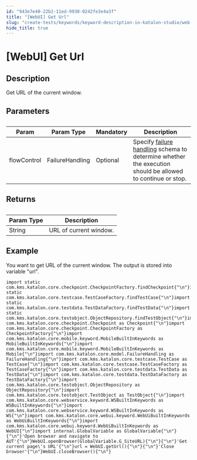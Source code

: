 ```yaml
---
id: "943e7e40-22b2-11ed-9930-0242fe3e4a3f"
title: "[WebUI] Get Url"
slug: "create-tests/keywords/keyword-description-in-katalon-studio/web-ui-keywords/webui-get-url"
hide_title: true
---
```


# <a id="id_0" class="anchor_top_offset"/><a id="ariaid-title1" class="anchor_top_offset"/>[WebUI] Get Url


## <a id="id_0__id_1" class="anchor_top_offset"/>Description  

              
<p xmlns="http://www.w3.org/1999/xhtml" className="p">Get URL of the current window.</p> 
      

## <a id="id_0__id_2" class="anchor_top_offset"/>Parameters  

              
<table xmlns="http://www.w3.org/1999/xhtml" className="table anchor_top_offset" id="id_0__f7476e79-40a3-47cb-814a-3f83dd48c10d"><caption /><thead className="thead"><tr className><th className="entry anchor_top_offset" id="id_0__f7476e79-40a3-47cb-814a-3f83dd48c10d__entry__1">Param</th><th className="entry anchor_top_offset" id="id_0__f7476e79-40a3-47cb-814a-3f83dd48c10d__entry__2">Param Type</th><th className="entry anchor_top_offset" id="id_0__f7476e79-40a3-47cb-814a-3f83dd48c10d__entry__3">Mandatory</th><th className="entry anchor_top_offset" id="id_0__f7476e79-40a3-47cb-814a-3f83dd48c10d__entry__4">Description</th></tr></thead><tbody className="tbody"><tr className><td className="entry" headers="id_0__f7476e79-40a3-47cb-814a-3f83dd48c10d__entry__1 id_0__f7476e79-40a3-47cb-814a-3f83dd48c10d__entry__2 id_0__f7476e79-40a3-47cb-814a-3f83dd48c10d__entry__3 id_0__f7476e79-40a3-47cb-814a-3f83dd48c10d__entry__4 ">flowControl</td><td className="entry" headers="id_0__f7476e79-40a3-47cb-814a-3f83dd48c10d__entry__1 id_0__f7476e79-40a3-47cb-814a-3f83dd48c10d__entry__2 id_0__f7476e79-40a3-47cb-814a-3f83dd48c10d__entry__3 id_0__f7476e79-40a3-47cb-814a-3f83dd48c10d__entry__4 ">FailureHandling</td><td className="entry" headers="id_0__f7476e79-40a3-47cb-814a-3f83dd48c10d__entry__1 id_0__f7476e79-40a3-47cb-814a-3f83dd48c10d__entry__2 id_0__f7476e79-40a3-47cb-814a-3f83dd48c10d__entry__3 id_0__f7476e79-40a3-47cb-814a-3f83dd48c10d__entry__4 ">Optional</td><td className="entry" headers="id_0__f7476e79-40a3-47cb-814a-3f83dd48c10d__entry__1 id_0__f7476e79-40a3-47cb-814a-3f83dd48c10d__entry__2 id_0__f7476e79-40a3-47cb-814a-3f83dd48c10d__entry__3 id_0__f7476e79-40a3-47cb-814a-3f83dd48c10d__entry__4 ">Specify <a className="xref" href="/docs/maintain/configure-failure-handling-settings-in-katalon-studio">failure handling</a> schema to         determine whether the execution should be allowed to continue or         stop.</td></tr></tbody></table> 
      

## <a id="id_0__id_3" class="anchor_top_offset"/>Returns

              
<table xmlns="http://www.w3.org/1999/xhtml" className="table anchor_top_offset" id="id_0__b12f50c3-0e80-4fc3-89c8-a6b9d595b5aa"><caption /><thead className="thead"><tr className><th className="entry anchor_top_offset" id="id_0__b12f50c3-0e80-4fc3-89c8-a6b9d595b5aa__entry__1">Param Type</th><th className="entry anchor_top_offset" id="id_0__b12f50c3-0e80-4fc3-89c8-a6b9d595b5aa__entry__2">Description</th></tr></thead><tbody className="tbody"><tr className><td className="entry" headers="id_0__b12f50c3-0e80-4fc3-89c8-a6b9d595b5aa__entry__1 id_0__b12f50c3-0e80-4fc3-89c8-a6b9d595b5aa__entry__2 ">String</td><td className="entry" headers="id_0__b12f50c3-0e80-4fc3-89c8-a6b9d595b5aa__entry__1 id_0__b12f50c3-0e80-4fc3-89c8-a6b9d595b5aa__entry__2 ">URL of current window.</td></tr></tbody></table> 
      

## <a id="id_0__id_4" class="anchor_top_offset"/>Example 

              
<p xmlns="http://www.w3.org/1999/xhtml" className="p">You want to get URL of the current window. The output is stored   into variable "url".</p> 
              
<pre xmlns="http://www.w3.org/1999/xhtml" className="pre codeblock"><code>import static com.kms.katalon.core.checkpoint.CheckpointFactory.findCheckpoint{"\n"}import static com.kms.katalon.core.testcase.TestCaseFactory.findTestCase{"\n"}import static com.kms.katalon.core.testdata.TestDataFactory.findTestData{"\n"}import static com.kms.katalon.core.testobject.ObjectRepository.findTestObject{"\n"}import com.kms.katalon.core.checkpoint.Checkpoint as Checkpoint{"\n"}import com.kms.katalon.core.checkpoint.CheckpointFactory as CheckpointFactory{"\n"}import com.kms.katalon.core.mobile.keyword.MobileBuiltInKeywords as MobileBuiltInKeywords{"\n"}import com.kms.katalon.core.mobile.keyword.MobileBuiltInKeywords as Mobile{"\n"}import com.kms.katalon.core.model.FailureHandling as FailureHandling{"\n"}import com.kms.katalon.core.testcase.TestCase as TestCase{"\n"}import com.kms.katalon.core.testcase.TestCaseFactory as TestCaseFactory{"\n"}import com.kms.katalon.core.testdata.TestData as TestData{"\n"}import com.kms.katalon.core.testdata.TestDataFactory as TestDataFactory{"\n"}import com.kms.katalon.core.testobject.ObjectRepository as ObjectRepository{"\n"}import com.kms.katalon.core.testobject.TestObject as TestObject{"\n"}import com.kms.katalon.core.webservice.keyword.WSBuiltInKeywords as WSBuiltInKeywords{"\n"}import com.kms.katalon.core.webservice.keyword.WSBuiltInKeywords as WS{"\n"}import com.kms.katalon.core.webui.keyword.WebUiBuiltInKeywords as WebUiBuiltInKeywords{"\n"}import com.kms.katalon.core.webui.keyword.WebUiBuiltInKeywords as WebUI{"\n"}import internal.GlobalVariable as GlobalVariable{"\n"}{"\n"}'Open browser and navigate to AUT'{"\n"}WebUI.openBrowser(GlobalVariable.G_SiteURL){"\n"}{"\n"}'Get current page\'s URL'{"\n"}url = WebUI.getUrl(){"\n"}{"\n"}'Close browser'{"\n"}WebUI.closeBrowser(){"\n"}</code></pre> 
            
